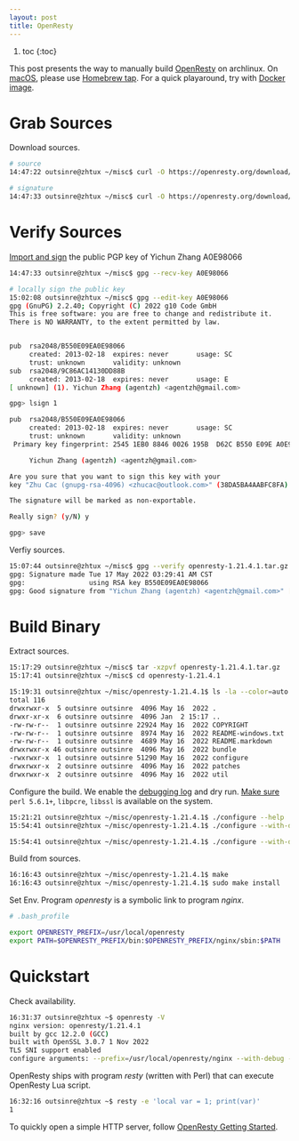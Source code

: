 ```yaml
---
layout: post
title: OpenResty
---
```


1. toc
{:toc}

This post presents the way to manually build [OpenResty](http://openresty.org) on archlinux. On [macOS](https://www.zhstar.win/2020/10/12/macos/#homebrew-tap), please use [Homebrew tap](http://openresty.org/en/installation.html#binary-packages). For a quick playaround, try with [Docker image](https://hub.docker.com/r/openresty/openresty).

# Grab Sources #

Download sources.

```bash
# source
14:47:22 outsinre@zhtux ~/misc$ curl -O https://openresty.org/download/openresty-1.21.4.1.tar.gz

# signature
14:47:33 outsinre@zhtux ~/misc$ curl -O https://openresty.org/download/openresty-1.21.4.1.tar.gz.asc
```

# Verify Sources #

[Import and sign](https://www.zhstar.win/2016/02/13/gnupg/#importing-keys) the public PGP key of Yichun Zhang A0E98066

```bash
14:47:33 outsinre@zhtux ~/misc$ gpg --recv-key A0E98066

# locally sign the public key
15:02:08 outsinre@zhtux ~/misc$ gpg --edit-key A0E98066
gpg (GnuPG) 2.2.40; Copyright (C) 2022 g10 Code GmbH
This is free software: you are free to change and redistribute it.
There is NO WARRANTY, to the extent permitted by law.


pub  rsa2048/B550E09EA0E98066
     created: 2013-02-18  expires: never       usage: SC
     trust: unknown       validity: unknown
sub  rsa2048/9C86AC14130DD88B
     created: 2013-02-18  expires: never       usage: E
[ unknown] (1). Yichun Zhang (agentzh) <agentzh@gmail.com>

gpg> lsign 1

pub  rsa2048/B550E09EA0E98066
     created: 2013-02-18  expires: never       usage: SC
     trust: unknown       validity: unknown
 Primary key fingerprint: 2545 1EB0 8846 0026 195B  D62C B550 E09E A0E9 8066

     Yichun Zhang (agentzh) <agentzh@gmail.com>

Are you sure that you want to sign this key with your
key "Zhu Cac (gnupg-rsa-4096) <zhucac@outlook.com>" (38DA5BA4AABFC8FA)

The signature will be marked as non-exportable.

Really sign? (y/N) y

gpg> save
```

Verfiy sources.

```bash
15:07:44 outsinre@zhtux ~/misc$ gpg --verify openresty-1.21.4.1.tar.gz.asc openresty-1.21.4.1.tar.gz
gpg: Signature made Tue 17 May 2022 03:29:41 AM CST
gpg:                using RSA key B550E09EA0E98066
gpg: Good signature from "Yichun Zhang (agentzh) <agentzh@gmail.com>" [full]
```

# Build Binary #

Extract sources.

```bash
15:17:29 outsinre@zhtux ~/misc$ tar -xzpvf openresty-1.21.4.1.tar.gz
15:17:41 outsinre@zhtux ~/misc$ cd openresty-1.21.4.1

15:19:31 outsinre@zhtux ~/misc/openresty-1.21.4.1$ ls -la --color=auto
total 116
drwxrwxr-x  5 outsinre outsinre  4096 May 16  2022 .
drwxr-xr-x  6 outsinre outsinre  4096 Jan  2 15:17 ..
-rw-rw-r--  1 outsinre outsinre 22924 May 16  2022 COPYRIGHT
-rw-rw-r--  1 outsinre outsinre  8974 May 16  2022 README-windows.txt
-rw-rw-r--  1 outsinre outsinre  4689 May 16  2022 README.markdown
drwxrwxr-x 46 outsinre outsinre  4096 May 16  2022 bundle
-rwxrwxr-x  1 outsinre outsinre 51290 May 16  2022 configure
drwxrwxr-x  2 outsinre outsinre  4096 May 16  2022 patches
drwxrwxr-x  2 outsinre outsinre  4096 May 16  2022 util
```

Configure the build. We enable the [debugging log](http://nginx.org/en/docs/debugging_log.html) and dry run. [Make sure](http://openresty.org/en/installation.html#prerequisites) `perl 5.6.1+`, `libpcre`, `libssl` is available on the system.

```bash
15:21:21 outsinre@zhtux ~/misc/openresty-1.21.4.1$ ./configure --help
15:54:41 outsinre@zhtux ~/misc/openresty-1.21.4.1$ ./configure --with-debug --with-pcre-jit --dry-run

15:54:41 outsinre@zhtux ~/misc/openresty-1.21.4.1$ ./configure --with-debug --with-pcre-jit
```

Build from sources.

```bash
16:16:43 outsinre@zhtux ~/misc/openresty-1.21.4.1$ make
16:16:43 outsinre@zhtux ~/misc/openresty-1.21.4.1$ sudo make install
```

Set Env. Program *openresty* is a symbolic link to program *nginx*.

```bash
# .bash_profile

export OPENRESTY_PREFIX=/usr/local/openresty
export PATH=$OPENRESTY_PREFIX/bin:$OPENRESTY_PREFIX/nginx/sbin:$PATH
```

# Quickstart #

Check availability.

```bash
16:31:37 outsinre@zhtux ~$ openresty -V
nginx version: openresty/1.21.4.1
built by gcc 12.2.0 (GCC)
built with OpenSSL 3.0.7 1 Nov 2022
TLS SNI support enabled
configure arguments: --prefix=/usr/local/openresty/nginx --with-debug --with-cc-opt='-DNGX_LUA_USE_ASSERT -DNGX_LUA_ABORT_AT_PANIC -O2' --add-module=../ngx_devel_kit-0.3.1 --add-module=../echo-nginx-module-0.62 --add-module=../xss-nginx-module-0.06 --add-module=../ngx_coolkit-0.2 --add-module=../set-misc-nginx-module-0.33 --add-module=../form-input-nginx-module-0.12 --add-module=../encrypted-session-nginx-module-0.09 --add-module=../srcache-nginx-module-0.32 --add-module=../ngx_lua-0.10.21 --add-module=../ngx_lua_upstream-0.07 --add-module=../headers-more-nginx-module-0.33 --add-module=../array-var-nginx-module-0.05 --add-module=../memc-nginx-module-0.19 --add-module=../redis2-nginx-module-0.15 --add-module=../redis-nginx-module-0.3.9 --add-module=../rds-json-nginx-module-0.15 --add-module=../rds-csv-nginx-module-0.09 --add-module=../ngx_stream_lua-0.0.11 --with-ld-opt=-Wl,-rpath,/usr/local/openresty/luajit/lib --with-pcre-jit --with-stream --with-stream_ssl_module --with-stream_ssl_preread_module --with-http_ssl_module
```

OpenResty ships with program *resty* (written with Perl) that can execute OpenResty Lua script.

```bash
16:32:16 outsinre@zhtux ~$ resty -e 'local var = 1; print(var)'
1
```

To quickly open a simple HTTP server, follow [OpenResty Getting Started](http://openresty.org/en/getting-started.html).
